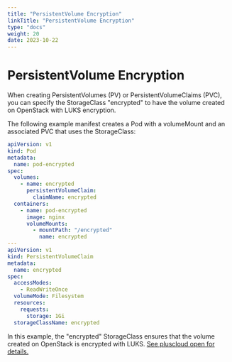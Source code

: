 ```yaml
---
title: "PersistentVolume Encryption"
linkTitle: "PersistentVolume Encryption"
type: "docs"
weight: 20
date: 2023-10-22
---
```


# PersistentVolume Encryption

When creating PersistentVolumes (PV) or PersistentVolumeClaims (PVC), you can specify the StorageClass "encrypted" to have the volume created on OpenStack with LUKS encryption.

The following example manifest creates a Pod with a volumeMount and an associated PVC that uses the StorageClass:

```yaml
apiVersion: v1
kind: Pod
metadata:
  name: pod-encrypted
spec:
  volumes:
    - name: encrypted
      persistentVolumeClaim:
        claimName: encrypted
  containers:
    - name: pod-encrypted
      image: nginx
      volumeMounts:
        - mountPath: "/encrypted"
          name: encrypted
---
apiVersion: v1
kind: PersistentVolumeClaim
metadata:
  name: encrypted
spec:
  accessModes:
    - ReadWriteOnce
  volumeMode: Filesystem
  resources:
    requests:
      storage: 1Gi
  storageClassName: encrypted
```

In this example, the "encrypted" StorageClass ensures that the volume created on OpenStack is encrypted with LUKS.
[See pluscloud open for details.](../../../../../compute/pluscloudopen/reference/volumes-snap-back/#encrypted-volumes)

